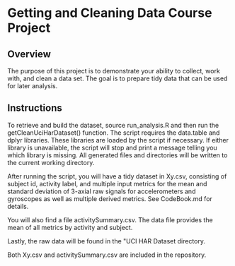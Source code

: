 # Getting and Cleaning Data Course Project
## Overview
The purpose of this project is to demonstrate your ability to collect, work with, and clean a data set. 
The goal is to prepare tidy data that can be used for later analysis.
## Instructions
To retrieve and build the dataset, source run_analysis.R and then run the
getCleanUciHarDataset() function. The script requires the data.table and
dplyr libraries. These libraries are loaded by the script if necessary.
If either library is unavailable, the script will stop and print a message
telling you which library is missing. All generated files and directories will be 
written to the current working directory.

After running the script, you will have a tidy dataset in Xy.csv, consisting of 
subject id, activity label, and multiple input metrics for the mean and
standard deviation of 3-axial raw signals for accelerometers and gyroscopes
as well as multiple derived metrics.  See CodeBook.md for details.

You will also find a file activitySummary.csv.  The data file provides the
mean of all metrics by activity and subject.

Lastly, the raw data will be found in the "UCI HAR Dataset directory.

Both Xy.csv and activitySummary.csv are included in the repository.